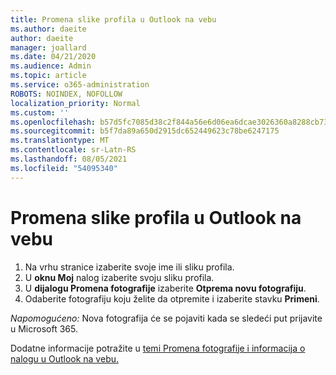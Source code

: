 ```yaml
---
title: Promena slike profila u Outlook na vebu
ms.author: daeite
author: daeite
manager: joallard
ms.date: 04/21/2020
ms.audience: Admin
ms.topic: article
ms.service: o365-administration
ROBOTS: NOINDEX, NOFOLLOW
localization_priority: Normal
ms.custom: ''
ms.openlocfilehash: b57d5fc7085d38c2f844a56e6d06ea6dcae3026360a8288cb73baed5d1280a05
ms.sourcegitcommit: b5f7da89a650d2915dc652449623c78be6247175
ms.translationtype: MT
ms.contentlocale: sr-Latn-RS
ms.lasthandoff: 08/05/2021
ms.locfileid: "54095340"
---
```

# <a name="change-your-profile-picture-in-outlook-on-the-web"></a>Promena slike profila u Outlook na vebu

1. Na vrhu stranice izaberite svoje ime ili sliku profila.
1. U **oknu Moj** nalog izaberite svoju sliku profila.
1. U **dijalogu Promena fotografije** izaberite **Otprema novu fotografiju**.
1. Odaberite fotografiju koju želite da otpremite i izaberite stavku **Primeni**.

*Napomogućeno:* Nova fotografija će se pojaviti kada se sledeći put prijavite u Microsoft 365.

Dodatne informacije potražite u [temi Promena fotografije i informacija o nalogu u Outlook na vebu.](https://support.office.com/article/b2dbb289-851d-4bed-93c3-3e136f5659ec)
